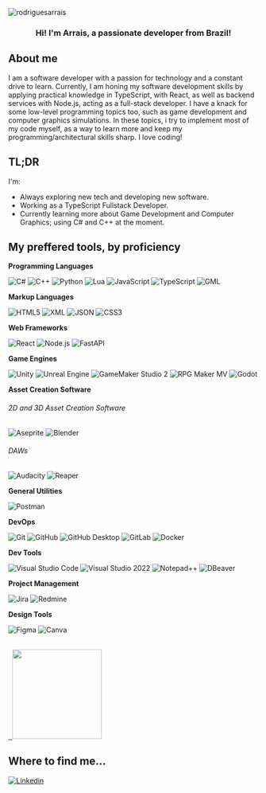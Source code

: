 <p align="left"> <img src="https://komarev.com/ghpvc/?username=rodriguesarrais&label=Profile%20views&color=0e75b6&style=flat" alt="rodriguesarrais" /> </p>

<h3 align="center">Hi! I'm Arrais, a passionate developer from Brazil!</h3>

<!--<img src="https://github.com/user-attachments/assets/ae4b737c-1f99-404d-be8a-3732062ebaba" alt="hello-world"> -->

## About me

I am a software developer with a passion for technology and a constant drive to learn. Currently, I am honing my software development skills by applying practical knowledge in TypeScript, with React, as well as backend services with Node.js, acting as a full-stack developer. I have a knack for some low-level programming topics too, such as game development and computer graphics simulations. In these topics, i try to implement most of my code myself, as a way to learn more and keep my programming/architectural skills sharp. I love coding!

## TL;DR
I'm:
-  Always exploring new tech and developing new software.
-  Working as a TypeScript Fullstack Developer.
-  Currently learning more about Game Development and Computer Graphics; using C# and C++ at the moment.

## My preffered tools, by proficiency

**Programming Languages**

![C#](https://img.shields.io/badge/-C%23-333333?style=flat&logo=dotnet&logoColor=A179DC)
![C++](https://img.shields.io/badge/-C++-333333?style=flat&logo=C%2B%2B&logoColor=00599C)
![Python](https://img.shields.io/badge/-Python-333333?style=flat&logo=python&logoColor=FFD43B)
![Lua](https://img.shields.io/badge/-Lua-333333?style=flat&logo=lua&logoColor=000080)
![JavaScript](https://img.shields.io/badge/-JavaScript-333333?style=flat&logo=javascript)
![TypeScript](https://img.shields.io/badge/-TypeScript-333333?style=flat&logo=typescript)
![GML](https://img.shields.io/badge/-GML-333333?style=flat&logo=vscode&logoColor=007ACC)
<!--![PHP](https://img.shields.io/badge/-PHP-333333?style=flat&logo=php&logoColor=BB7772) -->

**Markup Languages**

![HTML5](https://img.shields.io/badge/-HTML5-333333?style=flat&logo=HTML5)
![XML](https://img.shields.io/badge/-XML-333333?style=flat&logo=xml&logoColor=0069a9)
![JSON](https://img.shields.io/badge/-JSON-333333?style=flat&logo=json&logoColor=6C72BF)
![CSS3](https://img.shields.io/badge/-CSS-333333?style=flat&logo=CSS3&logoColor=1572B6)

**Web Frameworks**

![React](https://img.shields.io/badge/-React-333333?style=flat&logo=react&logoColor=61DBFB)
![Node.js](https://img.shields.io/badge/-Node.js-333333?style=flat&logo=node.js&logoColor=339933)
![FastAPI](https://img.shields.io/badge/-FastAPI-333333?style=flat&logo=fastapi&logoColor=008080)

**Game Engines**

![Unity](https://img.shields.io/badge/-Unity-333333?style=flat&logo=unity&logoColor=FFFFFF)
![Unreal Engine](https://img.shields.io/badge/-Unreal%20Engine-333333?style=flat&logo=unrealengine&logoColor=FFFFFF)
![GameMaker Studio 2](https://img.shields.io/badge/-GameMaker%20Studio%202-333333?style=flat&logo=gamemaker&logoColor=008080)
![RPG Maker MV](https://img.shields.io/badge/-RPG%20Maker%20MV-333333?style=flat&logo=vscode&logoColor=007ACC)
![Godot](https://img.shields.io/badge/-Godot-333333?style=flat&logo=godotengine&logoColor=8FD9FB)

**Asset Creation Software**

<h6>2D and 3D Asset Creation Software</h6>

![Aseprite](https://img.shields.io/badge/-Aseprite-333333?style=flat&logo=aseprite&logoColor=white)
![Blender](https://img.shields.io/badge/-Blender-333333?style=flat&logo=blender&logoColor=F57922)

<h6>DAWs</h6>

![Audacity](https://img.shields.io/badge/-Audacity-333333?style=flat&logo=audacity&logoColor=FFC107)
![Reaper](https://img.shields.io/badge/-Reaper-333333?style=flat&logo=reaper&logoColor=008080)

**General Utilities**

![Postman](https://img.shields.io/badge/-Postman-333333?style=flat&logo=postman)

**DevOps**

![Git](https://img.shields.io/badge/-Git-333333?style=flat&logo=git)
![GitHub](https://img.shields.io/badge/-GitHub-333333?style=flat&logo=github&logoColor=white)
![GitHub Desktop](https://img.shields.io/badge/-GitHub%20Desktop-333333?style=flat&logo=github&logoColor=A179DC)
![GitLab](https://img.shields.io/badge/-GitLab-333333?style=flat&logo=gitlab)
![Docker](https://img.shields.io/badge/-Docker-333333?style=flat&logo=docker)

**Dev Tools**

![Visual Studio Code](https://img.shields.io/badge/-Visual%20Studio%20Code-333333?style=flat&logo=vscode&logoColor=007ACC)
![Visual Studio 2022](https://img.shields.io/badge/-Visual%20Studio%2022-333333?style=flat&logo=visualstudio&logoColor=5C2D91)
![Notepad++](https://img.shields.io/badge/-Notepad%2B%2B-333333?style=flat&logo=notepadplusplus&logoColor=0098DA)
![DBeaver](https://img.shields.io/badge/-DBeaver-333333?style=flat&logo=dbeaver&logoColor=336699)

**Project Management**

![Jira](https://img.shields.io/badge/-Jira-333333?style=flat&logo=jira&logoColor=0052cc)
![Redmine](https://img.shields.io/badge/-Redmine-333333?style=flat&logo=Redmine&logoColor=d6338b)

**Design Tools**

![Figma](https://img.shields.io/badge/-Figma-333333?style=style=flat&logo=figma&logoColor=007ACC)
![Canva](https://img.shields.io/badge/-Canva-333333?style=flat&logo=canva&logoColor=00A1F1)

<br/>

<a href="https://github.com/rodriguesarrais" title="My Profile">
  <img height="180em" src="https://github-readme-stats.vercel.app/api?username=rodriguesarrais&theme=dracula&show_icons=true" />
</a>

## Where to find me...

[![Linkedin](https://img.shields.io/badge/-rodriguesarrais-blue?style=flat-square&logo=Linkedin&logoColor=white&link=https://www.linkedin.com/in/rodriguesarrais/)](https://www.linkedin.com/in/rodriguesarrais/)
